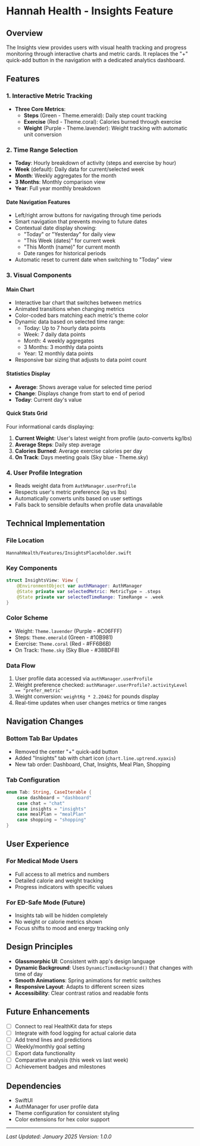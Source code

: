 # Hannah Health - Insights Feature

## Overview
The Insights view provides users with visual health tracking and progress monitoring through interactive charts and metric cards. It replaces the "+" quick-add button in the navigation with a dedicated analytics dashboard.

## Features

### 1. Interactive Metric Tracking
- **Three Core Metrics**:
  - **Steps** (Green - Theme.emerald): Daily step count tracking
  - **Exercise** (Red - Theme.coral): Calories burned through exercise
  - **Weight** (Purple - Theme.lavender): Weight tracking with automatic unit conversion

### 2. Time Range Selection
- **Today**: Hourly breakdown of activity (steps and exercise by hour)
- **Week** (default): Daily data for current/selected week
- **Month**: Weekly aggregates for the month
- **3 Months**: Monthly comparison view
- **Year**: Full year monthly breakdown

#### Date Navigation Features
- Left/right arrow buttons for navigating through time periods
- Smart navigation that prevents moving to future dates
- Contextual date display showing:
  - "Today" or "Yesterday" for daily view
  - "This Week (dates)" for current week
  - "This Month (name)" for current month
  - Date ranges for historical periods
- Automatic reset to current date when switching to "Today" view

### 3. Visual Components

#### Main Chart
- Interactive bar chart that switches between metrics
- Animated transitions when changing metrics
- Color-coded bars matching each metric's theme color
- Dynamic data based on selected time range:
  - Today: Up to 7 hourly data points
  - Week: 7 daily data points
  - Month: 4 weekly aggregates
  - 3 Months: 3 monthly data points
  - Year: 12 monthly data points
- Responsive bar sizing that adjusts to data point count

#### Statistics Display
- **Average**: Shows average value for selected time period
- **Change**: Displays change from start to end of period
- **Today**: Current day's value

#### Quick Stats Grid
Four informational cards displaying:
1. **Current Weight**: User's latest weight from profile (auto-converts kg/lbs)
2. **Average Steps**: Daily step average
3. **Calories Burned**: Average exercise calories per day
4. **On Track**: Days meeting goals (Sky blue - Theme.sky)

### 4. User Profile Integration
- Reads weight data from `AuthManager.userProfile`
- Respects user's metric preference (kg vs lbs)
- Automatically converts units based on user settings
- Falls back to sensible defaults when profile data unavailable

## Technical Implementation

### File Location
`HannahHealth/Features/InsightsPlaceholder.swift`

### Key Components
```swift
struct InsightsView: View {
    @EnvironmentObject var authManager: AuthManager
    @State private var selectedMetric: MetricType = .steps
    @State private var selectedTimeRange: TimeRange = .week
}
```

### Color Scheme
- Weight: `Theme.lavender` (Purple - #C06FFF)
- Steps: `Theme.emerald` (Green - #10B981)  
- Exercise: `Theme.coral` (Red - #FF6B6B)
- On Track: `Theme.sky` (Sky Blue - #38BDF8)

### Data Flow
1. User profile data accessed via `authManager.userProfile`
2. Weight preference checked: `authManager.userProfile?.activityLevel == "prefer_metric"`
3. Weight conversion: `weightKg * 2.20462` for pounds display
4. Real-time updates when user changes metrics or time ranges

## Navigation Changes

### Bottom Tab Bar Updates
- Removed the center "+" quick-add button
- Added "Insights" tab with chart icon (`chart.line.uptrend.xyaxis`)
- New tab order: Dashboard, Chat, Insights, Meal Plan, Shopping

### Tab Configuration
```swift
enum Tab: String, CaseIterable {
    case dashboard = "dashboard"
    case chat = "chat" 
    case insights = "insights"
    case mealPlan = "mealPlan"
    case shopping = "shopping"
}
```

## User Experience

### For Medical Mode Users
- Full access to all metrics and numbers
- Detailed calorie and weight tracking
- Progress indicators with specific values

### For ED-Safe Mode (Future)
- Insights tab will be hidden completely
- No weight or calorie metrics shown
- Focus shifts to mood and energy tracking only

## Design Principles
- **Glassmorphic UI**: Consistent with app's design language
- **Dynamic Background**: Uses `DynamicTimeBackground()` that changes with time of day
- **Smooth Animations**: Spring animations for metric switches
- **Responsive Layout**: Adapts to different screen sizes
- **Accessibility**: Clear contrast ratios and readable fonts

## Future Enhancements
- [ ] Connect to real HealthKit data for steps
- [ ] Integrate with food logging for actual calorie data
- [ ] Add trend lines and predictions
- [ ] Weekly/monthly goal setting
- [ ] Export data functionality
- [ ] Comparative analysis (this week vs last week)
- [ ] Achievement badges and milestones

## Dependencies
- SwiftUI
- AuthManager for user profile data
- Theme configuration for consistent styling
- Color extensions for hex color support

---

*Last Updated: January 2025*
*Version: 1.0.0*